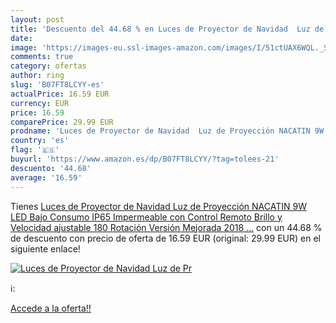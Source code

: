 ```yaml
---
layout: post
title: 'Descuento del 44.68 % en Luces de Proyector de Navidad  Luz de Pr'
date: 
image: 'https://images-eu.ssl-images-amazon.com/images/I/51ctUAX6WQL._SL200_.jpg'
comments: true
category: ofertas
author: ring
slug: 'B07FT8LCYY-es'
actualPrice: 16.59 EUR
currency: EUR
price: 16.59
comparePrice: 29.99 EUR
prodname: 'Luces de Proyector de Navidad  Luz de Proyección NACATIN 9W LED Bajo Consumo IP65 Impermeable con Control Remoto  Brillo y Velocidad ajustable 180 Rotación  Versión Mejorada 2018 …'
country: 'es'
flag: '🇪🇸'
buyurl: 'https://www.amazon.es/dp/B07FT8LCYY/?tag=tolees-21'
descuento: '44.68'
average: '16.59'
---
```


Tienes [Luces de Proyector de Navidad  Luz de Proyección NACATIN 9W LED Bajo Consumo IP65 Impermeable con Control Remoto  Brillo y Velocidad ajustable 180 Rotación  Versión Mejorada 2018 …](https://www.amazon.es/dp/B07FT8LCYY/?tag=tolees-21) con un 44.68 % de descuento con precio de oferta de 16.59 EUR (original: 29.99 EUR) en el siguiente enlace!

[![Luces de Proyector de Navidad  Luz de Pr](https://images-eu.ssl-images-amazon.com/images/I/51ctUAX6WQL._SL200_.jpg)](https://www.amazon.es/dp/B07FT8LCYY/?tag=tolees-21)

ℹ️:


[Accede a la oferta!!](https://www.amazon.es/dp/B07FT8LCYY/?tag=tolees-21)

